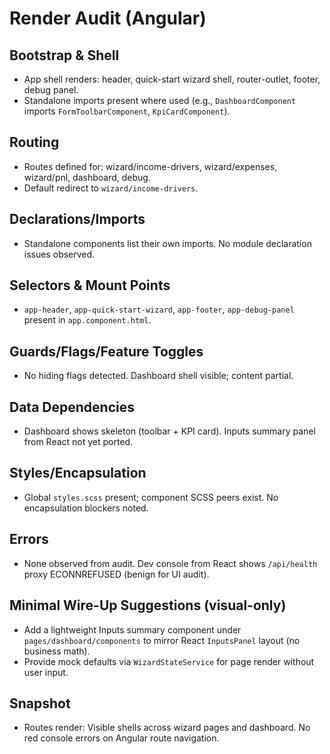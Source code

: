 # Render Audit (Angular)

## Bootstrap & Shell

- App shell renders: header, quick-start wizard shell, router-outlet, footer, debug panel.
- Standalone imports present where used (e.g., `DashboardComponent` imports `FormToolbarComponent`, `KpiCardComponent`).

## Routing

- Routes defined for: wizard/income-drivers, wizard/expenses, wizard/pnl, dashboard, debug.
- Default redirect to `wizard/income-drivers`.

## Declarations/Imports

- Standalone components list their own imports. No module declaration issues observed.

## Selectors & Mount Points

- `app-header`, `app-quick-start-wizard`, `app-footer`, `app-debug-panel` present in `app.component.html`.

## Guards/Flags/Feature Toggles

- No hiding flags detected. Dashboard shell visible; content partial.

## Data Dependencies

- Dashboard shows skeleton (toolbar + KPI card). Inputs summary panel from React not yet ported.

## Styles/Encapsulation

- Global `styles.scss` present; component SCSS peers exist. No encapsulation blockers noted.

## Errors

- None observed from audit. Dev console from React shows `/api/health` proxy ECONNREFUSED (benign for UI audit).

## Minimal Wire-Up Suggestions (visual-only)

- Add a lightweight Inputs summary component under `pages/dashboard/components` to mirror React `InputsPanel` layout (no business math).
- Provide mock defaults via `WizardStateService` for page render without user input.

## Snapshot

- Routes render: Visible shells across wizard pages and dashboard. No red console errors on Angular route navigation.
